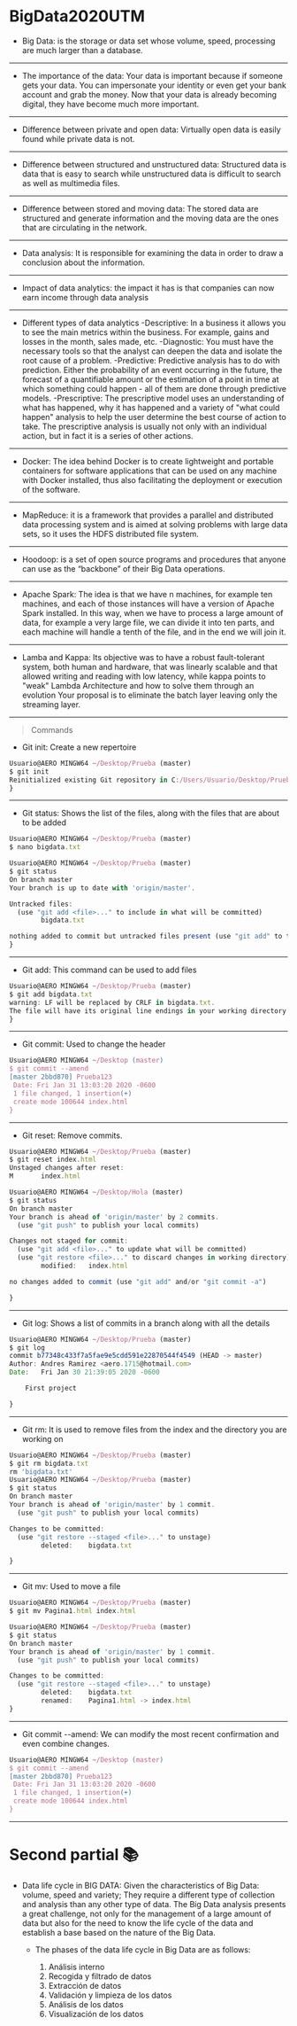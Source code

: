 # BigData2020UTM

+ Big Data: is the storage or data set whose volume, speed, processing are much larger than a database.
***

+ The importance of the data: Your data is important because if someone gets your data. You can impersonate your identity or even get your bank account and grab the money. Now that your data is already becoming digital, they have become much more important.
***

+ Difference between private and open data: Virtually open data is easily found while private data is not.
***

+ Difference between structured and unstructured data: Structured data is data that is easy to search while unstructured data is difficult to search as well as multimedia files.
***

+ Difference between stored and moving data: The stored data are structured and generate information and the moving data are the ones that are circulating in the network.
***

+ Data analysis: It is responsible for examining the data in order to draw a conclusion about the information.
***

+ Impact of data analytics: the impact it has is that companies can now earn income through data analysis
***

+ Different types of data analytics
-Descriptive: In a business it allows you to see the main metrics within the business. For example, gains and losses in the month, sales made, etc.
-Diagnostic: You must have the necessary tools so that the analyst can deepen the data and isolate the root cause of a problem.
-Predictive: Predictive analysis has to do with prediction. Either the probability of an event occurring in the future, the forecast of a quantifiable amount or the estimation of a point in time at which something could happen - all of them are done through predictive models.
-Prescriptive: The prescriptive model uses an understanding of what has happened, why it has happened and a variety of "what could happen" analysis to help the user determine the best course of action to take. The prescriptive analysis is usually not only with an individual action, but in fact it is a series of other actions.
***


+ Docker: The idea behind Docker is to create lightweight and portable containers for software applications that can be used on any machine with Docker installed, thus also facilitating the deployment or execution of the software.
***

+ MapReduce: it is a framework that provides a parallel and distributed data processing system and is aimed at solving problems with large data sets, so it uses the HDFS distributed file system.
***

+ Hoodoop: is a set of open source programs and procedures that anyone can use as the “backbone” of their Big Data operations.
***

+ Apache Spark: The idea is that we have n machines, for example ten machines, and each of those instances will have a version of Apache Spark installed. In this way, when we have to process a large amount of data, for example a very large file, we can divide it into ten parts, and each machine will handle a tenth of the file, and in the end we will join it.
***

+ Lamba and Kappa: Its objective was to have a robust fault-tolerant system, both human and hardware, that was linearly scalable and that allowed writing and reading with low latency, while kappa points to "weak" Lambda Architecture and how to solve them through an evolution Your proposal is to eliminate the batch layer leaving only the streaming layer.
***

> Commands

+ Git init: Create a new repertoire
```javascript
Usuario@AERO MINGW64 ~/Desktop/Prueba (master)
$ git init
Reinitialized existing Git repository in C:/Users/Usuario/Desktop/Prueba/.git/
}
```
***
+ Git status: Shows the list of the files, along with the files that are about to be added
```javascript
Usuario@AERO MINGW64 ~/Desktop/Prueba (master)
$ nano bigdata.txt

Usuario@AERO MINGW64 ~/Desktop/Prueba (master)
$ git status
On branch master
Your branch is up to date with 'origin/master'.

Untracked files:
  (use "git add <file>..." to include in what will be committed)
        bigdata.txt

nothing added to commit but untracked files present (use "git add" to track)
}
```
***

+ Git add: This command can be used to add files
```javascript
Usuario@AERO MINGW64 ~/Desktop/Prueba (master)
$ git add bigdata.txt
warning: LF will be replaced by CRLF in bigdata.txt.
The file will have its original line endings in your working directory
}

```
***

+ Git commit: Used to change the header
```javascript
Usuario@AERO MINGW64 ~/Desktop (master)
$ git commit --amend
[master 2bbd870] Prueba123
 Date: Fri Jan 31 13:03:20 2020 -0600
 1 file changed, 1 insertion(+)
 create mode 100644 index.html
}
```
***
+ Git reset: Remove commits.
```javascript
Usuario@AERO MINGW64 ~/Desktop/Prueba (master)
$ git reset index.html
Unstaged changes after reset:
M       index.html

Usuario@AERO MINGW64 ~/Desktop/Hola (master)
$ git status
On branch master
Your branch is ahead of 'origin/master' by 2 commits.
  (use "git push" to publish your local commits)

Changes not staged for commit:
  (use "git add <file>..." to update what will be committed)
  (use "git restore <file>..." to discard changes in working directory)
        modified:   index.html

no changes added to commit (use "git add" and/or "git commit -a")

}
```
***

+ Git log: Shows a list of commits in a branch along with all the details
```javascript
Usuario@AERO MINGW64 ~/Desktop/Prueba (master)
$ git log
commit b77348c433f7a5fae9e5cdd591e22870544f4549 (HEAD -> master)
Author: Andres Ramirez <aero.1715@hotmail.com>
Date:   Fri Jan 30 21:39:05 2020 -0600

    First project

}
```
***
+ Git rm: It is used to remove files from the index and the directory you are working on
```javascript
Usuario@AERO MINGW64 ~/Desktop/Prueba (master)
$ git rm bigdata.txt
rm 'bigdata.txt'
Usuario@AERO MINGW64 ~/Desktop/Prueba (master)
$ git status
On branch master
Your branch is ahead of 'origin/master' by 1 commit.
  (use "git push" to publish your local commits)

Changes to be committed:
  (use "git restore --staged <file>..." to unstage)
        deleted:    bigdata.txt

}
```
***
+ Git mv: Used to move a file
```javascript
Usuario@AERO MINGW64 ~/Desktop/Prueba (master)
$ git mv Pagina1.html index.html

Usuario@AERO MINGW64 ~/Desktop/Prueba (master)
$ git status
On branch master
Your branch is ahead of 'origin/master' by 1 commit.
  (use "git push" to publish your local commits)

Changes to be committed:
  (use "git restore --staged <file>..." to unstage)
        deleted:    bigdata.txt
        renamed:    Pagina1.html -> index.html
}
```
***
+ Git commit --amend: We can modify the most recent confirmation and even combine changes.
```javascript
Usuario@AERO MINGW64 ~/Desktop (master)
$ git commit --amend
[master 2bbd870] Prueba123
 Date: Fri Jan 31 13:03:20 2020 -0600
 1 file changed, 1 insertion(+)
 create mode 100644 index.html
}
```
***
# Second partial :books:

+ Data life cycle in BIG DATA: Given the characteristics of Big Data: volume, speed and variety; They require a different type of collection and analysis than any other type of data.
The Big Data analysis presents a great challenge, not only for the management of a large amount of data but also for the need to know the life cycle of the data and establish a base based on the nature of the Big Data.
  - The phases of the data life cycle in Big Data are as follows:
  
    1. Análisis interno
    2. Recogida y filtrado de datos
    3. Extracción de datos
    4. Validación y limpieza de los datos
    5. Análisis de los datos
    6. Visualización de los datos
    



